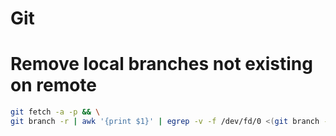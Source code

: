 # Git


# Remove local branches not existing on remote

```sh
git fetch -a -p && \
git branch -r | awk '{print $1}' | egrep -v -f /dev/fd/0 <(git branch -vv | grep origin) | awk '{print $1}' | xargs git branch -d

```
